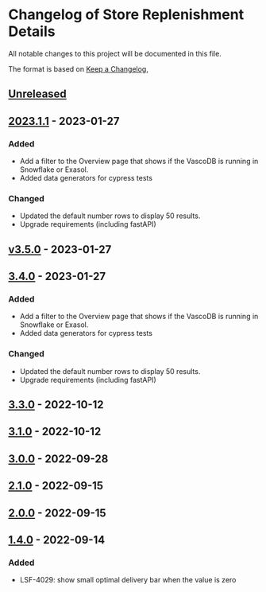 # Changelog of Store Replenishment Details

All notable changes to this project will be documented in this file.

The format is based on [Keep a Changelog](https://keepachangelog.com/en/1.0.0/),

## [Unreleased]

## [2023.1.1] - 2023-01-27

### Added

-   Add a filter to the Overview page that shows if the VascoDB is running in Snowflake or Exasol. 
-   Added data generators for cypress tests

### Changed

-   Updated the default number rows to display 50 results.
-   Upgrade requirements (including fastAPI)

## [v3.5.0] - 2023-01-27

## [3.4.0] - 2023-01-27

### Added

-   Add a filter to the Overview page that shows if the VascoDB is running in Snowflake or Exasol. 
-   Added data generators for cypress tests

### Changed

-   Updated the default number rows to display 50 results.
-   Upgrade requirements (including fastAPI)

## [3.3.0] - 2022-10-12

## [3.1.0] - 2022-10-12

## [3.0.0] - 2022-09-28

## [2.1.0] - 2022-09-15

## [2.0.0] - 2022-09-15

## [1.4.0] - 2022-09-14

### Added

-   LSF-4029: show small optimal delivery bar when the value is zero

[Unreleased]: https://github.com/tarunchine/github-action-demo/compare/2023.1.1...HEAD

[2023.1.1]: https://github.com/tarunchine/github-action-demo/compare/v3.5.0...2023.1.1

[v3.5.0]: https://github.com/tarunchine/github-action-demo/compare/3.4.0...v3.5.0

[3.4.0]: https://github.com/tarunchine/github-action-demo/compare/3.3.0...3.4.0

[3.3.0]: https://github.com/tarunchine/github-action-demo/compare/3.1.0...3.3.0

[3.1.0]: https://github.com/tarunchine/github-action-demo/compare/3.0.0...3.1.0

[3.0.0]: https://github.com/tarunchine/github-action-demo/compare/2.1.0...3.0.0

[2.1.0]: https://github.com/tarunchine/github-action-demo/compare/2.0.0...2.1.0

[2.0.0]: https://github.com/tarunchine/github-action-demo/compare/1.4.0...2.0.0

[1.4.0]: https://github.com/tarunchine/github-action-demo/compare/055e0b4534011ded8424dfddcf8c6cc102104489...1.4.0
